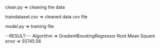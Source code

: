 clean.py => cleaning the data

traindataset.csv => cleaned data csv file

model.py => training file

--RESULT---
Algorithm => GradientBoostingRegressor
Root Mean Square error => 55745.56

